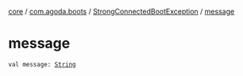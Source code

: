 [core](../../index.md) / [com.agoda.boots](../index.md) / [StrongConnectedBootException](index.md) / [message](./message.md)

# message

`val message: `[`String`](https://kotlinlang.org/api/latest/jvm/stdlib/kotlin/-string/index.html)